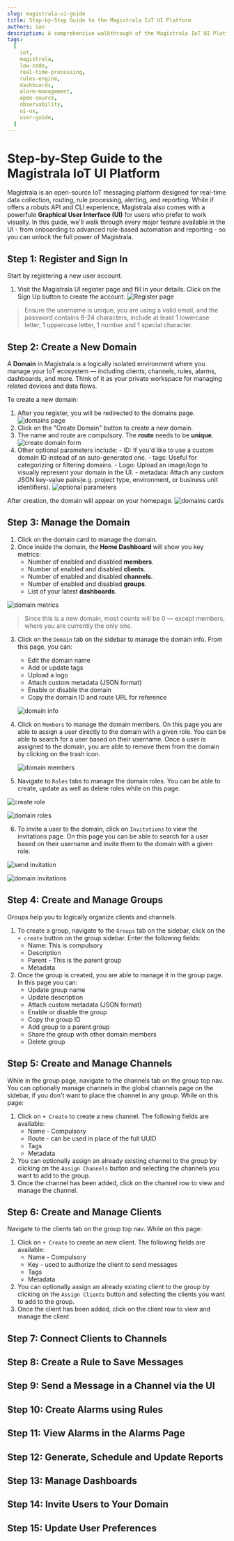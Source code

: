 ```yaml
---
slug: magistrala-ui-guide
title: Step-by-Step Guide to the Magistrala IoT UI Platform
authors: ian
description: A comprehensive walkthrough of the Magistrala IoT UI Platform — learn how to register, manage domains, connect clients, create rules, send messages, raise alarms, build dashboards, and more, all through a powerful visual interface.
tags:
  [
    iot,
    magistrala,
    low-code,
    real-time-processing,
    rules-engine,
    dashboards,
    alarm-management,
    open-source,
    observability,
    ui-ux,
    user-guide,
  ]
---
```


# Step-by-Step Guide to the Magistrala IoT UI Platform

Magistrala is an open-source IoT messaging platform designed for real-time data collection, routing, rule processing, alerting, and reporting. While if offers a robuts API and CLI experience, Magistrala also comes with a powerfule **Graphical User Interface (UI)** for users who prefer to work visually.
In this guide, we'll walk through every major feature available in the UI - from onboarding to advanced rule-based automation and reporting - so you can unlock the full power of Magistrala.

## Step 1: Register and Sign In

Start by registering a new user account.

1. Visit the Magistrala UI register page and fill in your details. Click on the Sign Up button to create the account.
   ![Register page](./register.png)

> Ensure the username is unique, you are using a valid email, and the password contains 8-24 characters, include at least 1 lowercase letter, 1 uppercase letter, 1 number and 1 special character.

## Step 2: Create a New Domain

A **Domain** in Magistrala is a logically isolated environment where you manage your IoT ecosystem — including clients, channels, rules, alarms, dashboards, and more. Think of it as your private workspace for managing related devices and data flows.

To create a new domain:

1. After you register, you will be redirected to the domains page.
   ![domains page](./view-domains-page.png)
2. Click on the "Create Domain" button to create a new domain.
3. The name and route are compulsory. The **route** needs to be **unique**.
   ![create domain form](./create-domain-form.png)
4. Other optional parameters include: - ID: If you'd like to use a custom domain ID instead of an auto-generated one. - tags: Useful for categorizing or filtering domains. - Logo: Upload an image/logo to visually represent your domain in the UI. - metadata: Attach any custom JSON key-value pairs(e.g. project type, environment, or business unit identifiers).
   ![optional parameters](./optional-domain-parameters.png)

After creation, the domain will appear on your homepage.
![domains cards](./domains-cards.png)

## Step 3: Manage the Domain

1. Click on the domain card to manage the domain.
2. Once inside the domain, the **Home Dashboard** will show you key metrics:
   - Number of enabled and disabled **members**.
   - Number of enabled and disabled **clients**.
   - Number of enabled and disabled **channels**.
   - Number of enabled and disabled **groups**.
   - List of your latest **dashboards**.

![domain metrics](./domain-metrics.png)

> Since this is a new domain, most counts will be 0 — except members, where you are currently the only one.

3. Click on the `Domain` tab on the sidebar to manage the domain info. From this page, you can:

   - Edit the domain name
   - Add or update tags
   - Upload a logo
   - Attach custom metadata (JSON format)
   - Enable or disable the domain
   - Copy the domain ID and route URL for reference

   ![domain info](./domain-info.png)

4. Click on `Members` to manage the domain members. On this page you are able to assign a user directly to the domain with a given role. You can be able to search for a user based on their username. Once a user is assigned to the domain, you are able to remove them from the domain by clicking on the trash icon.

   ![domain members](./domain-members.png)

5. Navigate to `Roles` tabs to manage the domain roles. You can be able to create, update as well as delete roles while on this page.

![create role](./create-domain-role.png)

![domain roles](./domain-roles.png)

6. To invite a user to the domain, click on `Invitations` to view the invitations page. On this page you can be able to search for a user based on their username and invite them to the domain with a given role.

![send invitation](./send-invitation.png)

![domain invitations](./domain-invitations.png)

## Step 4: Create and Manage Groups

Groups help you to logically organize clients and channels.

1. To create a group, navigate to the `Groups` tab on the sidebar, click on the `+ create` button on the group sidebar. Enter the following fields:
   - Name: This is compulsory
   - Description
   - Parent - This is the parent group
   - Metadata
2. Once the group is created, you are able to manage it in the group page. In this page you can:
   - Update group name
   - Update description
   - Attach custom metadata (JSON format)
   - Enable or disable the group
   - Copy the group ID
   - Add group to a parent group
   - Share the group with other domain members
   - Delete group

## Step 5: Create and Manage Channels

While in the group page, navigate to the channels tab on the group top nav. You can optionally manage channels in the global channels page on the sidebar, if you don't want to place the channel in any group.
While on this page:

1. Click on `+ Create` to create a new channel. The following fields are available:
   - Name - Compulsory
   - Route - can be used in place of the full UUID
   - Tags
   - Metadata
2. You can optionally assign an already existing channel to the group by clicking on the `Assign Channels` button and selecting the channels you want to add to the group.
3. Once the channel has been added, click on the channel row to view and manage the channel.

## Step 6: Create and Manage Clients

Navigate to the clients tab on the group top nav. While on this page:

1. Click on `+ Create` to create an new client. The following fields are available:
   - Name - Compulsory
   - Key - used to authorize the client to send messages
   - Tags
   - Metadata
2. You can optionally assign an already existing client to the group by clicking on the `Assign Clients` button and selecting the clients you want to add to the group.
3. Once the client has been added, click on the client row to view and manage the client

## Step 7: Connect Clients to Channels

## Step 8: Create a Rule to Save Messages

## Step 9: Send a Message in a Channel via the UI

## Step 10: Create Alarms using Rules

## Step 11: View Alarms in the Alarms Page

## Step 12: Generate, Schedule and Update Reports

## Step 13: Manage Dashboards

## Step 14: Invite Users to Your Domain

## Step 15: Update User Preferences
